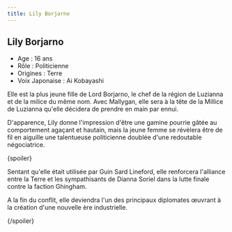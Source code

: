 ```yaml
---
title: Lily Borjarno
---
```


Lily Borjarno
-------------



* Age : 16 ans
* Rôle : Politicienne
* Origines : Terre
* Voix Japonaise : Ai Kobayashi



Elle est la plus jeune fille de Lord Borjarno, le chef de la région de Luzianna et de la milice du même nom. Avec Mallygan, elle sera à la tête de la Millice de Luzianna qu'elle décidera de prendre en main par ennui.   

  

 D'apparence, Lily donne l'impression d'être une gamine pourrie gâtée au comportement agaçant et hautain, mais la jeune femme se révèlera être de fil en aiguille une talentueuse politicienne doublée d'une redoutable négociatrice.   

  

 {spoiler}  

 Sentant qu'elle était utilisée par Guin Sard Lineford, elle renforcera l'alliance entre la Terre et les sympathisants de Dianna Soriel dans la lutte finale contre la faction Ghingham.   

  

 A la fin du conflit, elle deviendra l'un des principaux diplomates œuvrant à la création d'une nouvelle ère industrielle.   

 {/spoiler}